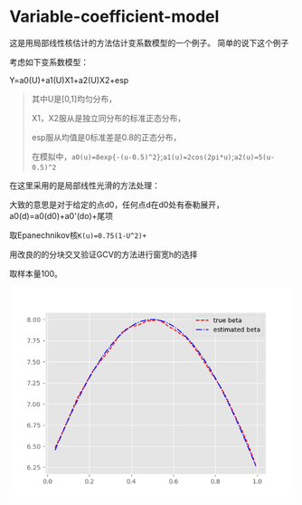 # Variable-coefficient-model
这是用局部线性核估计的方法估计变系数模型的一个例子。
简单的说下这个例子

考虑如下变系数模型：

Y=a0(U)+a1(U)X1+a2(U)X2+esp

>其中U是[0,1]均匀分布，
>
>X1，X2服从是独立同分布的标准正态分布，
>
>esp服从均值是0标准差是0.8的正态分布，
>
>在模拟中，`a0(u)=8exp{-(u-0.5)^2}`;`a1(u)=2cos(2pi*u)`;`a2(u)=5(u-0.5)^2`

在这里采用的是局部线性光滑的方法处理：

大致的意思是对于给定的点d0，任何点d在d0处有泰勒展开，a0(d)=a0(d0)+a0'(do)+尾项

取Epanechnikov核`K(u)=0.75(1-U^2)+`

用改良的的分块交叉验证GCV的方法进行窗宽h的选择

取样本量100。

![image](https://github.com/LuXiaoEei/Variable-coefficient-model/raw/master/估计图.png)


